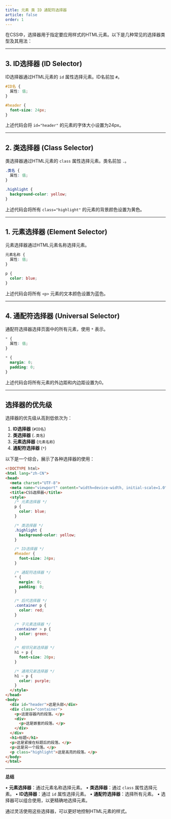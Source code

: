 ```yaml
---
title: 元素 类 ID 通配符选择器
article: false
order: 1
---
```


在CSS中，选择器用于指定要应用样式的HTML元素。以下是几种常见的选择器类型及其用法：

---

## **3. ID选择器 (ID Selector)**

ID选择器通过HTML元素的 `id` 属性选择元素。ID名前加 `#`。

```css
#ID名 {
  属性: 值;
}
```

```css
#header {
  font-size: 24px;
}
```

上述代码会将 `id="header"` 的元素的字体大小设置为24px。

---

## 

## **2. 类选择器 (Class Selector)**

类选择器通过HTML元素的 `class` 属性选择元素。类名前加 `.`。

```css
.类名 {
  属性: 值;
}
```

```css
.highlight {
  background-color: yellow;
}
```
上述代码会将所有 `class="highlight"` 的元素的背景颜色设置为黄色。

---

## **1. 元素选择器 (Element Selector)**

元素选择器通过HTML元素名称选择元素。

```css
元素名称 {
  属性: 值;
}
```

```css
p {
  color: blue;
}
```

上述代码会将所有 `<p>` 元素的文本颜色设置为蓝色。

---

## 

## **4. 通配符选择器 (Universal Selector)**

通配符选择器选择页面中的所有元素，使用 `*` 表示。

```css
* {
  属性: 值;
}
```

```css
* {
  margin: 0;
  padding: 0;
}
```
上述代码会将所有元素的外边距和内边距设置为0。

---

## **选择器的优先级**
选择器的优先级从高到低依次为：
1. **ID选择器** (`#ID名`)
2. **类选择器** (`.类名`)
3. **元素选择器** (`元素名称`)
4. **通配符选择器** (`*`)



以下是一个综合，展示了各种选择器的使用：

```html
<!DOCTYPE html>
<html lang="zh-CN">
<head>
  <meta charset="UTF-8">
  <meta name="viewport" content="width=device-width, initial-scale=1.0">
  <title>CSS选择器</title>
  <style>
    /* 元素选择器 */
    p {
      color: blue;
    }

    /* 类选择器 */
    .highlight {
      background-color: yellow;
    }

    /* ID选择器 */
    #header {
      font-size: 24px;
    }

    /* 通配符选择器 */
    * {
      margin: 0;
      padding: 0;
    }

    /* 后代选择器 */
    .container p {
      color: red;
    }

    /* 子元素选择器 */
    .container > p {
      color: green;
    }

    /* 相邻兄弟选择器 */
    h1 + p {
      font-size: 20px;
    }

    /* 通用兄弟选择器 */
    h1 ~ p {
      color: purple;
    }
  </style>
</head>
<body>
  <div id="header">这是头部</div>
  <div class="container">
    <p>这是容器内的段落。</p>
    <div>
      <p>这是嵌套的段落。</p>
    </div>
  </div>
  <h1>标题</h1>
  <p>这是紧接在标题后的段落。</p>
  <p>这是另一个段落。</p>
  <p class="highlight">这是高亮的段落。</p>
</body>
</html>
```

---

**总结**

• **元素选择器**：通过元素名称选择元素。
• **类选择器**：通过 `class` 属性选择元素。
• **ID选择器**：通过 `id` 属性选择元素。
• **通配符选择器**：选择所有元素。
• 选择器可以组合使用，以更精确地选择元素。

通过灵活使用这些选择器，可以更好地控制HTML元素的样式。
